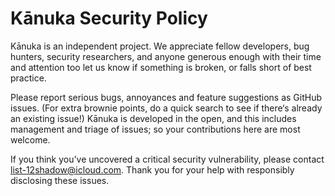 # Kānuka Security Policy

Kānuka is an independent project. We appreciate fellow developers, bug hunters,
security researchers, and anyone generous enough with their time and attention
too let us know if something is broken, or falls short of best practice.

Please report serious bugs, annoyances and feature suggestions as GitHub issues.
(For extra brownie points, do a quick search to see if there‘s already an
existing issue!) Kānuka is developed in the open, and this includes management
and triage of issues; so your contributions here are most welcome.

If you think you’ve uncovered a critical security vulnerability, please contact
list-12shadow@icloud.com. Thank you for your help with responsibly disclosing
these issues.
